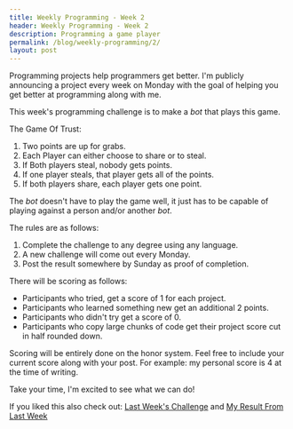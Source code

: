 ```yaml
---
title: Weekly Programming - Week 2
header: Weekly Programming - Week 2
description: Programming a game player
permalink: /blog/weekly-programming/2/
layout: post
---
```


Programming projects help programmers get better. I'm publicly announcing a project every week on Monday with the goal of helping you get better at programming along with me.

This week's programming challenge is to make a *bot* that plays this game.

The Game Of Trust:
1. Two points are up for grabs.
2. Each Player can either choose to share or to steal.
3. If Both players steal, nobody gets points.
4. If one player steals, that player gets all of the points.
5. If both players share, each player gets one point.

The *bot* doesn't have to play the game well, it just has to be capable of playing against a person and/or another *bot*.

The rules are as follows:

1. Complete the challenge to any degree using any language.
1. A new challenge will come out every Monday.
1. Post the result somewhere by Sunday as proof of completion.

There will be scoring as follows:
* Participants who tried, get a score of 1 for each project.
* Participants who learned something new get an additional 2 points.
* Participants who didn't try get a score of 0.
* Participants who copy large chunks of code get their project score cut in half rounded down.

Scoring will be entirely done on the honor system. Feel free to include your current score along with your post.
For example: my personal score is 4 at the time of writing.

Take your time, I'm excited to see what we can do!

If you liked this also check out: [Last Week's Challenge](../../WeeklyProgramming/1/)
and 
[My Result From Last Week](../../Dream-Bot/)